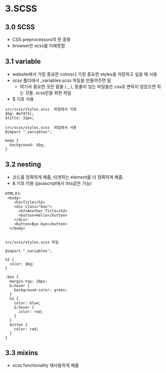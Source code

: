# 3.SCSS
## 3.0 SCSS
- CSS preprocessors의 한 종류
- browser은 scss를 이해못함

## 3.1 variable
- website에서 가장 중요한 colors나 가장 중요한 styles을 저장하고 싶을 때 사용
- scss 폴더에서 _variables.scss 파일을 만들어주면 됨
  - 여기서 중요한 것은 밑줄 ( _ ), 밑줄이 있는 파일들은 css로 변하지 않았으면 하는 것들. scss만을 위한 파일
- $ 기호 사용

```
src/scss/styles.scss  파일에서 지정
$bg: #e7473c;
$title: 32px;

src/scss/styles.scss  파일에서 사용
@import "_variables";

body {
  background: $bg;
}

```

## 3.2 nesting 
- 코드를 정확하게 해줌, 타겟하는 element를 더 정확하게 해줌.
- & 기호 이용 (javascript에서 this같은 기능)

```
HTML코드
 <body>
    <h2>Title</h2>
    <div class="box">
      <h2>Another Title</h2>
      <button>Hello</button>
    </div>
    <button>Bye bye</button>
  </body>


src/scss/styles.scss 파일

@import "_variables";

h2 {
  color: $bg;
}

.box {
  margin-top: 20px;
  &:hover {
    background-color: green;
  }
  h2 {
    color: blue;
    &:hover {
      color: red;
    }
  }
  button {
    color: red;
  }
}
```


## 3.3 mixins
- scss functionality 재사용하게 해줌